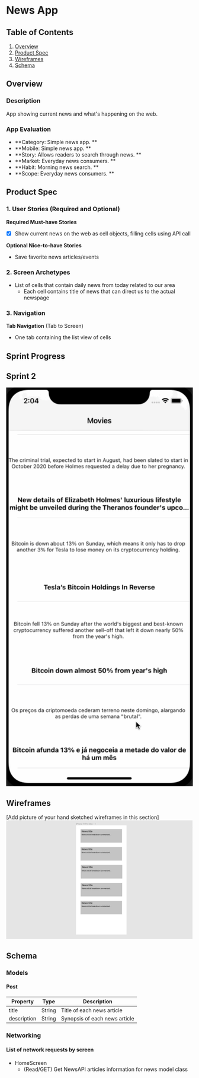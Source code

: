 # News App

## Table of Contents
1. [Overview](#Overview)
1. [Product Spec](#Product-Spec)
1. [Wireframes](#Wireframes)
2. [Schema](#Schema)

## Overview
### Description
App showing current news and what's happening on the web.

### App Evaluation
- **Category: Simple news app. **
- **Mobile: Simple news app. **
- **Story: Allows readers to search through news. ** 
- **Market: Everyday news consumers. **
- **Habit: Morning news search. **
- **Scope: Everyday news consumers. **

## Product Spec

### 1. User Stories (Required and Optional)

**Required Must-have Stories**

* [X] Show current news on the web as cell objects, filling cells using API call


**Optional Nice-to-have Stories**

* Save favorite news articles/events


### 2. Screen Archetypes

* List of cells that contain daily news from today related to our area
   * Each cell contains title of news that can direct us to the actual newspage 


### 3. Navigation

**Tab Navigation** (Tab to Screen)

* One tab containing the list view of cells

## Sprint Progress

## Sprint 2
<img src="walkthrough1.gif" width=600>



## Wireframes
[Add picture of your hand sketched wireframes in this section]
<img src="figma.PNG" width=600>


## Schema 
### Models
#### Post

   | Property      | Type     | Description |
   | ------------- | -------- | ------------|
   | title   | String     | Title of each news article |
   | description     | String | Synopsis of each news article |

### Networking
#### List of network requests by screen
   - HomeScreen
      - (Read/GET) Get NewsAPI articles information for news model class
   
